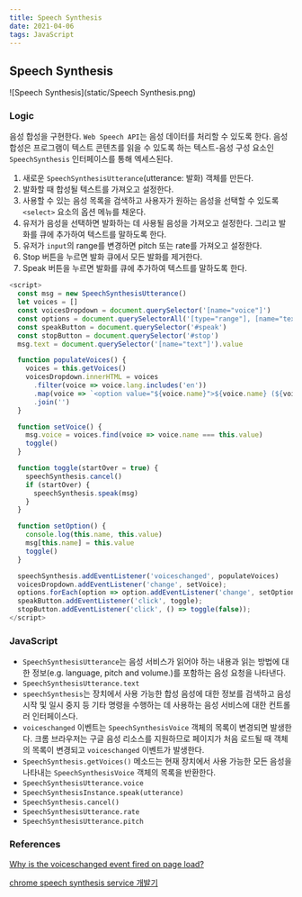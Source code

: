```yaml
---
title: Speech Synthesis
date: 2021-04-06
tags: JavaScript
---
```


## Speech Synthesis

![Speech Synthesis](static/Speech Synthesis.png)

### Logic

음성 합성을 구현한다. `Web Speech API`는 음성 데이터를 처리할 수 있도록 한다. 음성 합성은 프로그램이 텍스트 콘텐츠를 읽을 수 있도록 하는 텍스트-음성 구성 요소인 `SpeechSynthesis` 인터페이스를 통해 엑세스된다.

1. 새로운 `SpeechSynthesisUtterance`(utterance: 발화) 객체를 만든다.
2. 발화할 때 합성될 텍스트를 가져오고 설정한다.
3. 사용할 수 있는 음성 목록을 검색하고 사용자가 원하는 음성을 선택할 수 있도록 `<select>` 요소의 옵션 메뉴를 채운다.
4. 유저가 음성을 선택하면 발화하는 데 사용될 음성을 가져오고 설정한다. 그리고 발화를 큐에 추가하여 텍스트를 말하도록 한다.
5. 유저가 `input`의 range를 변경하면 pitch 또는 rate를 가져오고 설정한다.
6. Stop 버튼을 누르면 발화 큐에서 모든 발화를 제거한다.
7. Speak 버튼을 누르면 발화를 큐에 추가하여 텍스트를 말하도록 한다.

```javascript
<script>
  const msg = new SpeechSynthesisUtterance()
  let voices = []
  const voicesDropdown = document.querySelector('[name="voice"]')
  const options = document.querySelectorAll('[type="range"], [name="text"]')
  const speakButton = document.querySelector('#speak')
  const stopButton = document.querySelector('#stop')
  msg.text = document.querySelector('[name="text"]').value

  function populateVoices() {
    voices = this.getVoices()
    voicesDropdown.innerHTML = voices
      .filter(voice => voice.lang.includes('en'))
      .map(voice => `<option value="${voice.name}">${voice.name} (${voice.lang})</option>`)
      .join('')
  }

  function setVoice() {
    msg.voice = voices.find(voice => voice.name === this.value)
    toggle()
  }

  function toggle(startOver = true) {
    speechSynthesis.cancel()
    if (startOver) {
      speechSynthesis.speak(msg)
    }
  }

  function setOption() {
    console.log(this.name, this.value)
    msg[this.name] = this.value
    toggle()
  }

  speechSynthesis.addEventListener('voiceschanged', populateVoices)
  voicesDropdown.addEventListener('change', setVoice);
  options.forEach(option => option.addEventListener('change', setOption));
  speakButton.addEventListener('click', toggle);
  stopButton.addEventListener('click', () => toggle(false));
</script>
```

### JavaScript

- `SpeechSynthesisUtterance`는 음성 서비스가 읽어야 하는 내용과 읽는 방법에 대한 정보(e.g. language, pitch and volume.)를 포함하는 음성 요청을 나타낸다.
- `SpeechSynthesisUtterance.text`
- `speechSynthesis`는 장치에서 사용 가능한 합성 음성에 대한 정보를 검색하고 음성 시작 및 일시 중지 등 기타 명령을 수행하는 데 사용하는 음성 서비스에 대한 컨트롤러 인터페이스다.
- `voiceschanged` 이벤트는 `SpeechSynthesisVoice` 객체의 목록이 변경되면 발생한다. 크롬 브라우저는 구글 음성 리소스를 지원하므로 페이지가 처음 로드될 때 객체의 목록이 변경되고 `voiceschanged` 이벤트가 발생한다.
- `SpeechSynthesis.getVoices()` 메소드는 현재 장치에서 사용 가능한 모든 음성을 나타내는 `SpeechSynthesisVoice` 객체의 목록을 반환한다.
- `SpeechSynthesisUtterance.voice`
- `SpeechSynthesisInstance.speak(utterance)`
- `SpeechSynthesis.cancel()`
- `SpeechSynthesisUtterance.rate`
- `SpeechSynthesisUtterance.pitch`

### References

[Why is the voiceschanged event fired on page load?](https://stackoverflow.com/questions/65688030/why-is-the-voiceschanged-event-fired-on-page-load)

[chrome speech synthesis service 개발기](https://blog.embian.com/121)
